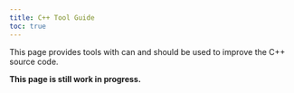 ```yaml
---
title: C++ Tool Guide
toc: true
---
```


This page provides tools with can and should be used to improve the C++ source
code.

<div class="alert alert-warning">
  <strong>This page is still work in progress.</strong>
</div>
